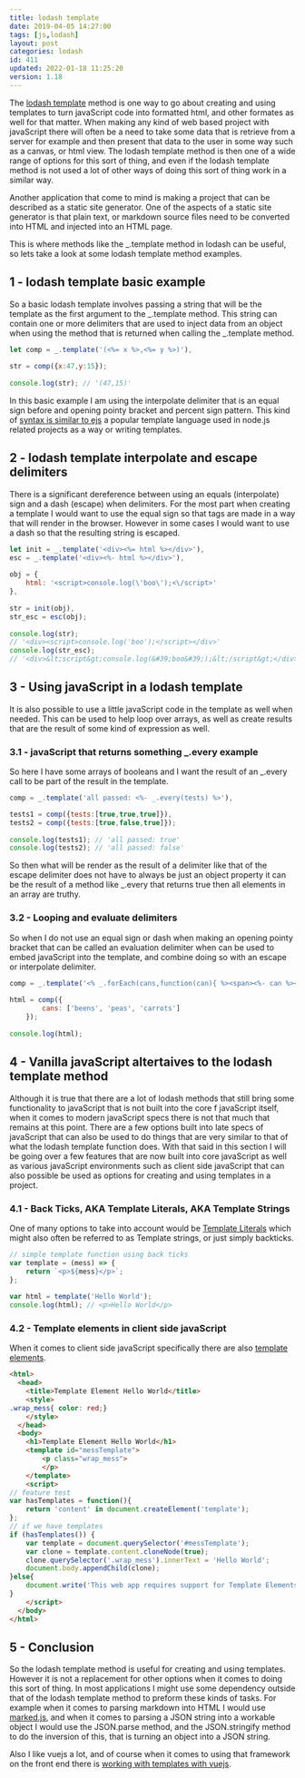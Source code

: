 ```yaml
---
title: lodash template
date: 2019-04-05 14:27:00
tags: [js,lodash]
layout: post
categories: lodash
id: 411
updated: 2022-01-18 11:25:20
version: 1.18
---
```


The [lodash template](https://lodash.com/docs/4.17.11#template) method is one way to go about creating and using templates to turn javaScript code into formatted html, and other formates as well for that matter. When making any kind of web based project with javaScript there will often be a need to take some data that is retrieve from a server for example and then present that data to the user in some way such as a canvas, or html view. The lodash template method is then one of a wide range of options for this sort of thing, and even if the lodash template method is not used a lot of other ways of doing this sort of thing work in a similar way. 

Another application that come to mind is making a project that can be described as a static site generator. One of the aspects of a static site generator is that plain text, or markdown source files need to be converted into HTML and injected into an HTML page.

This is where methods like the \_.template method in lodash can be useful, so lets take a look at some lodash template method examples.

<!-- more -->

## 1 - lodash template basic example

So a basic lodash template involves passing a string that will be the template as the first argument to the \_.template method. This string can contain one or more delimiters that are used to inject data from an object when using the method that is returned when calling the \_.template method.

```js
let comp = _.template('(<%= x %>,<%= y %>)'),
 
str = comp({x:47,y:15});
 
console.log(str); // '(47,15)'
```

In this basic example I am using the interpolate delimiter that is an equal sign before and opening pointy bracket and percent sign pattern. This kind of [syntax is similar to ejs](/2017/12/07/nodejs-ejs-javascript-templates/) a popular template language used in node.js related projects as a way or writing templates.


## 2 - lodash template interpolate and escape delimiters

There is a significant dereference between using an equals (interpolate) sign and a dash (escape) when delimiters. For the most part when creating a template I would want to use the equal sign so that tags are made in a way that will render in the browser. However in some cases I would want to use a dash so that the resulting string is escaped.

```js
let init = _.template('<div><%= html %></div>'),
esc = _.template('<div><%- html %></div>'),
 
obj = {
    html: '<script>console.log(\'boo\');<\/script>'
},
 
str = init(obj),
str_esc = esc(obj);
 
console.log(str); 
// '<div><script>console.log('boo');</script></div>'
console.log(str_esc); 
// '<div>&lt;script&gt;console.log(&#39;boo&#39;);&lt;/script&gt;</div>'
```

## 3 - Using javaScript in a lodash template

It is also possible to use a little javaScript code in the template as well when needed. This can be used to help loop over arrays, as well as create results that are the result of some kind of expression as well.

### 3.1 - javaScript that returns something \_.every example

So here I have some arrays of booleans and I want  the result of an \_.every call to be part of the result in the template.

```js
comp = _.template('all passed: <%- _.every(tests) %>'),

tests1 = comp({tests:[true,true,true]}),
tests2 = comp({tests:[true,false,true]});
 
console.log(tests1); // 'all passed: true'
console.log(tests2); // 'all passed: false'
```

So then what will be render as the result of a delimiter like that of the escape delimiter does not have to always be just an object property it can be the result of a method like \_.every that returns true then all elements in an array are truthy.

### 3.2 - Looping and evaluate delimiters

So when I do not use an equal sign or dash when making an opening pointy bracket that can be called an evaluation delimiter when can be used to embed javaScript into the template, and combine doing so with an escape or interpolate delimiter.

```js
comp = _.template('<% _.forEach(cans,function(can){ %><span><%- can %><\/span><br><%});%>'),
 
html = comp({
        cans: ['beens', 'peas', 'carrots']
    });
 
console.log(html);
```

## 4 - Vanilla javaScript altertaives to the lodash template method

Although it is true that there are a lot of lodash methods that still bring some functionality to javaScript that is not built into the core f javaScript itself, when it comes to modern javaScript specs there is not that much that remains at this point. There are a few options built into late specs of javaScript that can also be used to do things that are very similar to that of what the lodash template function does. With that said in this section I will be going over a few features that are now built into core javaScript as well as various javaScript environments such as client side javaScript that can also possible be used as options for creating and using templates in a project.

### 4.1 - Back Ticks, AKA Template Literals, AKA Template Strings

One of many options to take into account would be [Template Literals](https://developer.mozilla.org/en-US/docs/Web/JavaScript/Reference/Template_literals) which might also often be referred to as Template strings, or just simply backticks.

```js
// simple template function using back ticks
var template = (mess) => {
    return `<p>${mess}</p>`;
};
 
var html = template('Hello World');
console.log(html); // <p>Hello World</p>
```

### 4.2 - Template elements in client side javaScript

When it comes to client side javaScript specifically there are also [template elements](https://developer.mozilla.org/en-US/docs/Web/HTML/Element/template).

```html
<html>
  <head>
    <title>Template Element Hello World</title>
    <style>
.wrap_mess{ color: red;}
    </style>
  </head>
  <body>
    <h1>Template Element Hello World</h1>
    <template id="messTemplate">
        <p class="wrap_mess">
        </p>
    </template>
    <script>
// feature test
var hasTemplates = function(){
    return 'content' in document.createElement('template');
};
// if we have templates
if (hasTemplates()) {
    var template = document.querySelector('#messTemplate');
    var clone = template.content.cloneNode(true);
    clone.querySelector('.wrap_mess').innerText = 'Hello World';
    document.body.appendChild(clone);
}else{
    document.write('This web app requires support for Template Elements. Please use a more up to date web browser.');
}
    </script>
  </body>
</html>
```

## 5 - Conclusion

So the lodash template method is useful for creating and using templates. However it is not a replacement for other options when it comes to doing this sort of thing. In most applications I might use some dependency outside that of the lodash template method to preform these kinds of tasks. For example when it comes to parsing markdown into HTML I would use [marked.js](/2017/11/19/nodejs-marked/), and when it comes to parsing a JSON string into a workable object I would use the JSON.parse method, and the JSON.stringify method to do the inversion of this, that is turning an object into a JSON string.

Also I like vuejs a lot, and of course when it comes to using that framework on the front end there is [working with templates with vuejs](/2019/05/07/vuejs-template/).
